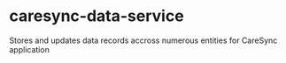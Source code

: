 # caresync-data-service
Stores and updates data records accross numerous entities for CareSync application
